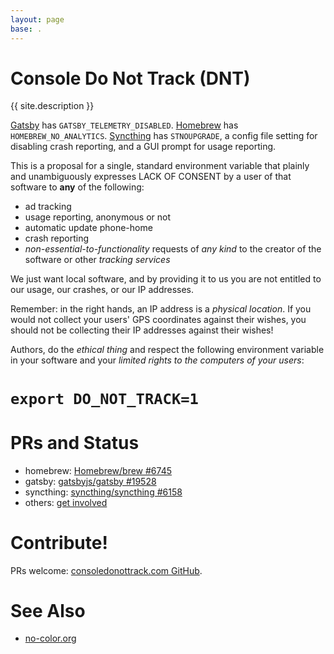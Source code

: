 ```yaml
---
layout: page
base: .
---
```


# Console Do Not Track (DNT)

{{ site.description }}

[Gatsby](https://www.gatsbyjs.org/) has `GATSBY_TELEMETRY_DISABLED`.
[Homebrew](https://brew.sh/) has `HOMEBREW_NO_ANALYTICS`.
[Syncthing](https://syncthing.net/) has `STNOUPGRADE`, a config file setting
for disabling crash reporting, and a GUI prompt for usage reporting.  <!--
Etcher has... well,
[nothing](https://github.com/balena-io/etcher/issues/2057). -->

This is a proposal for a single, standard environment variable that plainly
and unambiguously expresses LACK OF CONSENT by a user of that software to
**any** of the following:

* ad tracking
* usage reporting, anonymous or not
* automatic update phone-home
* crash reporting
* *non-essential-to-functionality* requests of *any kind* to the creator of
  the software or other *tracking services*

We just want local software, and by providing it to us you are not entitled
to our usage, our crashes, or our IP addresses.

Remember: in the right hands, an IP address is a *physical location*.  If
you would not collect your users' GPS coordinates against their wishes, you
should not be collecting their IP addresses against their wishes!

Authors, do the *ethical thing* and respect the following environment
variable in your software and your *limited rights to the computers of your
users*:

<div class="card card-body bg-light text-center shadow-lg p-3 mb-5 bg-white rounded">
    <h1><code>export DO_NOT_TRACK=1</code></h1>
</div>


# PRs and Status

* homebrew: [Homebrew/brew
  #6745](https://github.com/Homebrew/brew/pull/6745)
* gatsby: [gatsbyjs/gatsby
  #19528](https://github.com/gatsbyjs/gatsby/pull/19528)
* syncthing: [syncthing/syncthing
  #6158](https://github.com/syncthing/syncthing/pull/6158)
* others: [get
  involved](https://github.com/sneak/consoledonottrack.com/pulls)

# Contribute!

PRs welcome:  [consoledonottrack.com GitHub](https://github.com/sneak/consoledonottrack.com).

# See Also

* [no-color.org](https://no-color.org/)
